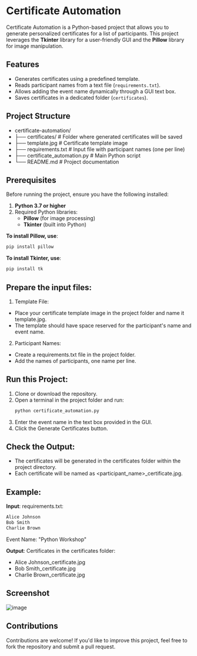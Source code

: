 # Certificate Automation

Certificate Automation is a Python-based project that allows you to generate personalized certificates for a list of participants. This project leverages the **Tkinter** library for a user-friendly GUI and the **Pillow** library for image manipulation.

## Features

- Generates certificates using a predefined template.
- Reads participant names from a text file (`requirements.txt`).
- Allows adding the event name dynamically through a GUI text box.
- Saves certificates in a dedicated folder (`certificates`).

## Project Structure

- certificate-automation/
- ├── certificates/ # Folder where generated certificates will be saved
- ├── template.jpg # Certificate template image
- ├── requirements.txt # Input file with participant names (one per line)
- ├── certificate_automation.py # Main Python script
- └── README.md # Project documentation


## Prerequisites

Before running the project, ensure you have the following installed:

1. **Python 3.7 or higher**
2. Required Python libraries:
   - **Pillow** (for image processing)
   - **Tkinter** (built into Python)

 **To install Pillow, use**: 
```bash
pip install pillow
```

**To install Tkinter, use**:
```bash
pip install tk
```

## Prepare the input files:
1. Template File:
- Place your certificate template image in the project folder and name it template.jpg.
- The template should have space reserved for the participant's name and event name.
2. Participant Names:
- Create a requirements.txt file in the project folder.
- Add the names of participants, one name per line.

## Run this Project:
1. Clone or download the repository.
2. Open a terminal in the project folder and run:
   ```bash
   python certificate_automation.py
   ```
3. Enter the event name in the text box provided in the GUI.
4. Click the Generate Certificates button.

## Check the Output:
- The certificates will be generated in the certificates folder within the project directory.
- Each certificate will be named as <participant_name>_certificate.jpg.

## Example:
**Input**:
requirements.txt:
```bash
Alice Johnson
Bob Smith
Charlie Brown
```
Event Name: "Python Workshop"

**Output**:
Certificates in the certificates folder:

- Alice Johnson_certificate.jpg
- Bob Smith_certificate.jpg
- Charlie Brown_certificate.jpg

## Screenshot
![image](https://github.com/user-attachments/assets/a3a01cdf-7626-41fa-8cfc-dfb390eaac63)


## Contributions
Contributions are welcome! If you'd like to improve this project, feel free to fork the repository and submit a pull request.

